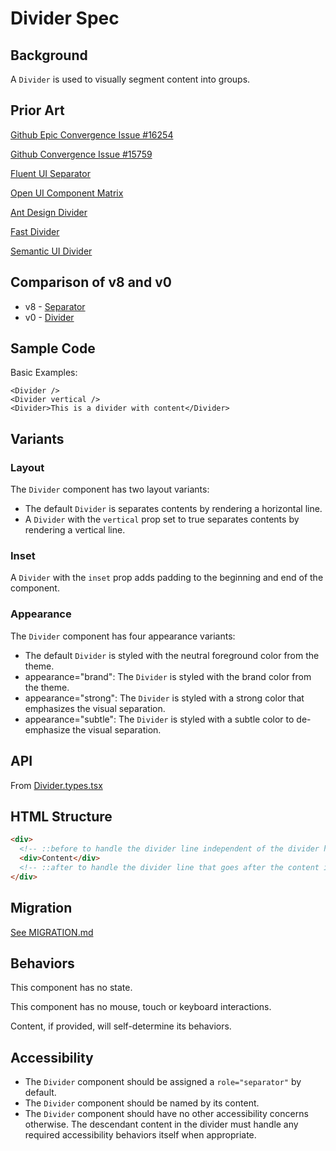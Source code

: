 # Divider Spec

## Background

A `Divider` is used to visually segment content into groups.

## Prior Art

[Github Epic Convergence Issue #16254](https://github.com/microsoft/fluentui/issues/16254)

[Github Convergence Issue #15759](https://github.com/microsoft/fluentui/issues/15759)

[Fluent UI Separator](https://developer.microsoft.com/en-us/fluentui#/controls/web/separator)

[Open UI Component Matrix](https://open-ui.org/analysis/component-matrix)

[Ant Design Divider](https://ant.design/components/divider/)

[Fast Divider](https://explore.fast.design/components/fast-divider)

[Semantic UI Divider](https://semantic-ui.com/elements/divider.html)

## Comparison of v8 and v0

- v8 - [Separator](https://developer.microsoft.com/en-us/fluentui#/controls/web/separator)
- v0 - [Divider](https://fluentsite.z22.web.core.windows.net/0.52.1/components/divider/definition)

## Sample Code

Basic Examples:

```tsx
<Divider />
<Divider vertical />
<Divider>This is a divider with content</Divider>
```

## Variants

### Layout

The `Divider` component has two layout variants:

- The default `Divider` is separates contents by rendering a horizontal line.
- A `Divider` with the `vertical` prop set to true separates contents by rendering a vertical line.

### Inset

A `Divider` with the `inset` prop adds padding to the beginning and end of the component.

### Appearance

The `Divider` component has four appearance variants:

- The default `Divider` is styled with the neutral foreground color from the theme.
- appearance="brand": The `Divider` is styled with the brand color from the theme.
- appearance="strong": The `Divider` is styled with a strong color that emphasizes the visual separation.
- appearance="subtle": The `Divider` is styled with a subtle color to de-emphasize the visual separation.

## API

From [Divider.types.tsx](https://github.com/microsoft/fluentui/blob/master/packages/react-divider/src/components/Divider/Divider.types.ts)

## HTML Structure

```html
<div>
  <!-- ::before to handle the divider line independent of the divider having content or not -->
  <div>Content</div>
  <!-- ::after to handle the divider line that goes after the content if it has been provided. -->
</div>
```

## Migration

[See MIGRATION.md](./Migration.md)

## Behaviors

This component has no state.

This component has no mouse, touch or keyboard interactions.

Content, if provided, will self-determine its behaviors.

## Accessibility

- The `Divider` component should be assigned a `role="separator"` by default.
- The `Divider` component should be named by its content.
- The `Divider` component should have no other accessibility concerns otherwise. The descendant content in the divider must handle any required accessibility behaviors itself when appropriate.
